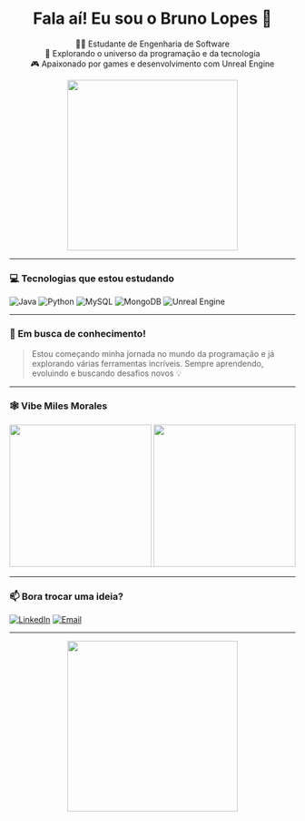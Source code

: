 <h1 align="center">Fala aí! Eu sou o Bruno Lopes 👋</h1>

<p align="center">
  🧑‍💻 Estudante de Engenharia de Software <br>
  🚀 Explorando o universo da programação e da tecnologia <br>
  🎮 Apaixonado por games e desenvolvimento com Unreal Engine <br>
</p>

<div align="center">
  <img src="https://media.giphy.com/media/1gJncXPYcU8XebxYpZ/giphy.gif" width="300"/>
</div>

---

### 💻 Tecnologias que estou estudando

![Java](https://img.shields.io/badge/-Java-black?style=flat-square&logo=java)
![Python](https://img.shields.io/badge/-Python-black?style=flat-square&logo=python)
![MySQL](https://img.shields.io/badge/-MySQL-black?style=flat-square&logo=mysql)
![MongoDB](https://img.shields.io/badge/-MongoDB-black?style=flat-square&logo=mongodb)
![Unreal Engine](https://img.shields.io/badge/-Unreal%20Engine-black?style=flat-square&logo=unrealengine)

---

### 🎯 Em busca de conhecimento!

> Estou começando minha jornada no mundo da programação e já explorando várias ferramentas incríveis. Sempre aprendendo, evoluindo e buscando desafios novos 💡

---

### 🕸️ Vibe Miles Morales

<p align="center">
  <img src="https://media.giphy.com/media/cwTtbmUwzPqxK/giphy.gif" width="250" />
  <img src="https://media.giphy.com/media/LmNwrBhejkK9EFP504/giphy.gif" width="250" />
</p>

---

### 📫 Bora trocar uma ideia?

[![LinkedIn](https://img.shields.io/badge/-LinkedIn-blue?style=flat-square&logo=linkedin)](https://www.linkedin.com/)
[![Email](https://img.shields.io/badge/-Email-red?style=flat-square&logo=gmail&logoColor=white)](mailto:seuemail@email.com)

---

<p align="center">
  <img src="https://media.giphy.com/media/kHMuN0p0YfJkMeN2F0/giphy.gif" width="300"/>
</p>

